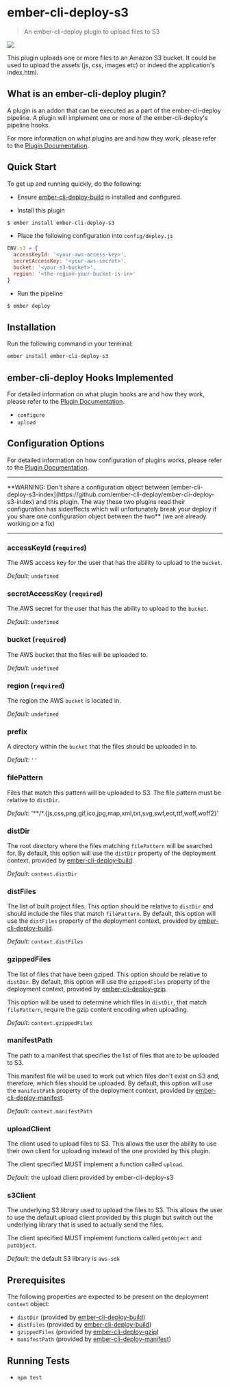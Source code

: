# ember-cli-deploy-s3

> An ember-cli-deploy plugin to upload files to S3

![](https://ember-cli-deploy.github.io/ember-cli-deploy-version-badges/plugins/ember-cli-deploy-s3.svg)

This plugin uploads one or more files to an Amazon S3 bucket. It could be used to upload the assets (js, css, images etc) or indeed the application's index.html.

## What is an ember-cli-deploy plugin?

A plugin is an addon that can be executed as a part of the ember-cli-deploy pipeline. A plugin will implement one or more of the ember-cli-deploy's pipeline hooks.

For more information on what plugins are and how they work, please refer to the [Plugin Documentation][1].

## Quick Start

To get up and running quickly, do the following:

- Ensure [ember-cli-deploy-build][2] is installed and configured.

- Install this plugin

```bash
$ ember install ember-cli-deploy-s3
```

- Place the following configuration into `config/deploy.js`

```javascript
ENV.s3 = {
  accessKeyId: '<your-aws-access-key>',
  secretAccessKey: '<your-aws-secret>',
  bucket: '<your-s3-bucket>',
  region: '<the-region-your-bucket-is-in>'
}
```

- Run the pipeline

```bash
$ ember deploy
```

## Installation
Run the following command in your terminal:

```bash
ember install ember-cli-deploy-s3
```

## ember-cli-deploy Hooks Implemented

For detailed information on what plugin hooks are and how they work, please refer to the [Plugin Documentation][1].

- `configure`
- `upload`

## Configuration Options

For detailed information on how configuration of plugins works, please refer to the [Plugin Documentation][1].

<hr/>
**WARNING: Don't share a configuration object between [ember-cli-deploy-s3-index](https://github.com/ember-cli-deploy/ember-cli-deploy-s3-index) and this plugin. The way these two plugins read their configuration has sideeffects which will unfortunately break your deploy if you share one configuration object between the two** (we are already working on a fix)
<hr/>

### accessKeyId (`required`)

The AWS access key for the user that has the ability to upload to the `bucket`.

*Default:* `undefined`

### secretAccessKey (`required`)

The AWS secret for the user that has the ability to upload to the `bucket`.

*Default:* `undefined`

### bucket (`required`)

The AWS bucket that the files will be uploaded to.

*Default:* `undefined`

### region (`required`)

The region the AWS `bucket` is located in.

*Default:* `undefined`

### prefix

A directory within the `bucket` that the files should be uploaded in to.

*Default:* `''`

### filePattern

Files that match this pattern will be uploaded to S3. The file pattern must be relative to `distDir`.

*Default:* '**/*.{js,css,png,gif,ico,jpg,map,xml,txt,svg,swf,eot,ttf,woff,woff2}'

### distDir

The root directory where the files matching `filePattern` will be searched for. By default, this option will use the `distDir` property of the deployment context, provided by [ember-cli-deploy-build][2].

*Default:* `context.distDir`

### distFiles

The list of built project files. This option should be relative to `distDir` and should include the files that match `filePattern`. By default, this option will use the `distFiles` property of the deployment context, provided by [ember-cli-deploy-build][2].

*Default:* `context.distFiles`

### gzippedFiles

The list of files that have been gziped. This option should be relative to `distDir`. By default, this option will use the `gzippedFiles` property of the deployment context, provided by [ember-cli-deploy-gzip][3].

This option will be used to determine which files in `distDir`, that match `filePattern`, require the gzip content encoding when uploading.

*Default:* `context.gzippedFiles`

### manifestPath

The path to a manifest that specifies the list of files that are to be uploaded to S3.

This manifest file will be used to work out which files don't exist on S3 and, therefore, which files should be uploaded. By default, this option will use the `manifestPath` property of the deployment context, provided by [ember-cli-deploy-manifest][4].

*Default:* `context.manifestPath`

### uploadClient

The client used to upload files to S3. This allows the user the ability to use their own client for uploading instead of the one provided by this plugin.

The client specified MUST implement a function called `upload`.

*Default:* the upload client provided by ember-cli-deploy-s3

### s3Client

The underlying S3 library used to upload the files to S3. This allows the user to use the default upload client provided by this plugin but switch out the underlying library that is used to actually send the files.

The client specified MUST implement functions called `getObject` and `putObject`.

*Default:* the default S3 library is `aws-sdk`

## Prerequisites

The following properties are expected to be present on the deployment `context` object:

- `distDir`      (provided by [ember-cli-deploy-build][2])
- `distFiles`    (provided by [ember-cli-deploy-build][2])
- `gzippedFiles` (provided by [ember-cli-deploy-gzip][3])
- `manifestPath` (provided by [ember-cli-deploy-manifest][4])

## Running Tests

- `npm test`

[1]: http://ember-cli.github.io/ember-cli-deploy/plugins "Plugin Documentation"
[2]: https://github.com/ember-cli-deploy/ember-cli-deploy-build "ember-cli-deploy-build"
[3]: https://github.com/lukemelia/ember-cli-deploy-gzip "ember-cli-deploy-gzip"
[4]: https://github.com/lukemelia/ember-cli-deploy-manifest "ember-cli-deploy-manifest"
